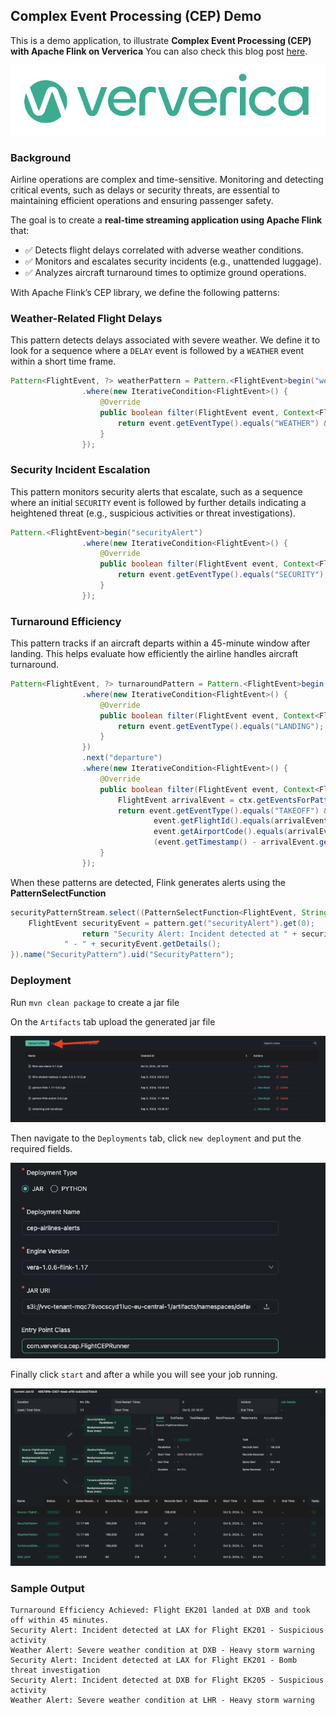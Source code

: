 Complex Event Processing (CEP) Demo
-----------------------------------
This is a demo application, to illustrate **Complex Event Processing (CEP) with Apache Flink on Ververica**
You can also check this blog post [here](https://www.ververica.com/blog/real-time-insights-for-airlines-with-complex-event-processing).

<p align="center">
    <img src="assets/logo.png">
</p>


### Background
Airline operations are complex and time-sensitive. Monitoring and detecting critical events, such as delays or security threats, are essential to maintaining efficient operations and ensuring passenger safety. 

The goal is to create a **real-time streaming application using Apache Flink** that:

- ✅ Detects flight delays correlated with adverse weather conditions.
- ✅ Monitors and escalates security incidents (e.g., unattended luggage).
- ✅ Analyzes aircraft turnaround times to optimize ground operations.

With Apache Flink’s CEP library, we define the following patterns:

### Weather-Related Flight Delays
This pattern detects delays associated with severe weather. We define it to look for a sequence where a `DELAY` event is followed by a `WEATHER` event within a short time frame.
```java
Pattern<FlightEvent, ?> weatherPattern = Pattern.<FlightEvent>begin("weatherAlert")
                .where(new IterativeCondition<FlightEvent>() {
                    @Override
                    public boolean filter(FlightEvent event, Context<FlightEvent> ctx) throws Exception {
                        return event.getEventType().equals("WEATHER") && event.getDetails().contains("storm");
                    }
                });
```

### Security Incident Escalation
This pattern monitors security alerts that escalate, such as a sequence where an initial `SECURITY` event is followed by further details indicating a heightened threat (e.g., suspicious activities or threat investigations).
```java
Pattern.<FlightEvent>begin("securityAlert")
                .where(new IterativeCondition<FlightEvent>() {
                    @Override
                    public boolean filter(FlightEvent event, Context<FlightEvent> ctx) throws Exception {
                        return event.getEventType().equals("SECURITY");
                    }
                });
```

### Turnaround Efficiency
This pattern tracks if an aircraft departs within a 45-minute window after landing. This helps evaluate how efficiently the airline handles aircraft turnaround.
```java
Pattern<FlightEvent, ?> turnaroundPattern = Pattern.<FlightEvent>begin("arrival")
                .where(new IterativeCondition<FlightEvent>() {
                    @Override
                    public boolean filter(FlightEvent event, Context<FlightEvent> ctx) throws Exception {
                        return event.getEventType().equals("LANDING");
                    }
                })
                .next("departure")
                .where(new IterativeCondition<FlightEvent>() {
                    @Override
                    public boolean filter(FlightEvent event, Context<FlightEvent> ctx) throws Exception {
                        FlightEvent arrivalEvent = ctx.getEventsForPattern("arrival").iterator().next();
                        return event.getEventType().equals("TAKEOFF") &&
                                event.getFlightId().equals(arrivalEvent.getFlightId()) &&
                                event.getAirportCode().equals(arrivalEvent.getAirportCode()) &&
                                (event.getTimestamp() - arrivalEvent.getTimestamp()) <= 45 * 60 * 1000; // 45 minutes
                    }
                });
```

When these patterns are detected, Flink generates alerts using the **PatternSelectFunction**
```java
securityPatternStream.select((PatternSelectFunction<FlightEvent, String>) pattern -> {
    FlightEvent securityEvent = pattern.get("securityAlert").get(0);
                return "Security Alert: Incident detected at " + securityEvent.getAirportCode() + " for Flight " + securityEvent.getFlightId() +
            " - " + securityEvent.getDetails();
}).name("SecurityPattern").uid("SecurityPattern");
```
### Deployment
Run `mvn clean package` to create a jar file


On the `Artifacts` tab upload the generated jar file
<p align="center">
    <img src="assets/artifacts.png">
</p>

Then navigate to the `Deployments` tab, click `new deployment` and put the required fields.
<p align="center">
    <img src="assets/deployment.png">
</p>

Finally click `start` and after a while you will see your job running.
<p align="center">
    <img src="assets/vv.png">
</p>

### Sample Output

```shell
Turnaround Efficiency Achieved: Flight EK201 landed at DXB and took off within 45 minutes.
Security Alert: Incident detected at LAX for Flight EK201 - Suspicious activity
Weather Alert: Severe weather condition at DXB - Heavy storm warning
Security Alert: Incident detected at LAX for Flight EK201 - Bomb threat investigation
Security Alert: Incident detected at DXB for Flight EK205 - Suspicious activity
Weather Alert: Severe weather condition at LHR - Heavy storm warning
```
